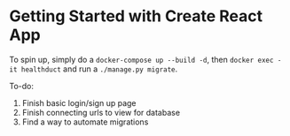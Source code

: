 # Getting Started with Create React App

To spin up, simply do a `docker-compose up --build -d`, then `docker exec -it healthduct` and run a `./manage.py migrate`. 

To-do:
1. Finish basic login/sign up page
2. Finish connecting urls to view for database
3. Find a way to automate migrations

